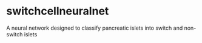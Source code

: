 # switchcellneuralnet
A neural network designed to classify pancreatic islets into switch and non-switch islets
